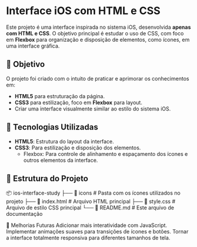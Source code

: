 # Interface iOS com HTML e CSS

Este projeto é uma interface inspirada no sistema iOS, desenvolvida **apenas com HTML e CSS**. O objetivo principal é estudar o uso de CSS, com foco em **Flexbox** para organização e disposição de elementos, como ícones, em uma interface gráfica.

## 🎯 Objetivo

O projeto foi criado com o intuito de praticar e aprimorar os conhecimentos em:
- **HTML5** para estruturação da página.
- **CSS3** para estilização, foco em **Flexbox** para layout.
- Criar uma interface visualmente similar ao estilo do sistema iOS.

## 🚀 Tecnologias Utilizadas

- **HTML5**: Estrutura do layout da interface.
- **CSS3**: Para estilização e disposição dos elementos.
  - Flexbox: Para controle de alinhamento e espaçamento dos ícones e outros elementos da interface.

## 📂 Estrutura do Projeto

📦 ios-interface-study ├── 📁 icons # Pasta com os ícones utilizados no projeto ├── 📄 index.html # Arquivo HTML principal ├── 📄 style.css # Arquivo de estilo CSS principal └── 📄 README.md # Este arquivo de documentação

🔧 Melhorias Futuras
Adicionar mais interatividade com JavaScript.
Implementar animações suaves para transições de ícones e botões.
Tornar a interface totalmente responsiva para diferentes tamanhos de tela.
